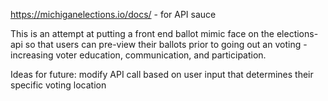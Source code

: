 https://michiganelections.io/docs/ - for API sauce

This is an attempt at putting a front end ballot mimic face on the elections-api so that
users can pre-view their ballots prior to going out an voting - increasing voter education,
communication, and participation.

Ideas for future:
    modify API call based on user input that determines their specific voting location